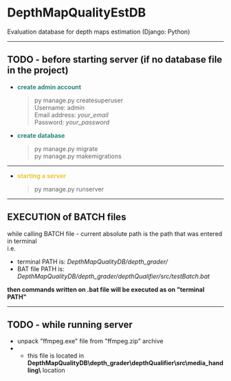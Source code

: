 # DepthMapQualityEstDB
Evaluation database for depth maps estimation (Django: Python)

***
TODO - before starting server (if no database file in the project)
-------------------
* <span style="color:#26867C"><b>create admin account</b></span>
    > py manage.py createsuperuser<br>
    > Username: admin<br>
    > Email address: _your_email_<br>
    > Password: _your_password_
* <span style="color:#26867C"><b>create database</b></span>
    > py manage.py migrate<br>
    > py manage.py makemigrations

***
* <span style="color:#f1c232"><b>starting a server</b></span>
    > py manage.py runserver

***
EXECUTION of BATCH files
--------------------
while calling BATCH file - current absolute path is the path that was entered in terminal<br>
i.e. 

* terminal PATH is: <em>DepthMapQualityDB/depth_grader/</em>
* BAT file PATH is: <em>DepthMapQualityDB/depth_grader/depthQualifier/src/testBatch.bat</em>

**then commands written on .bat file will be executed as on "terminal PATH"**

***
TODO - while running server
--------------------
* unpack "ffmpeg.exe" file from "ffmpeg.zip" archive
* * this file is located in **DepthMapQualityDB\depth_grader\depthQualifier\src\media_handling\\** location